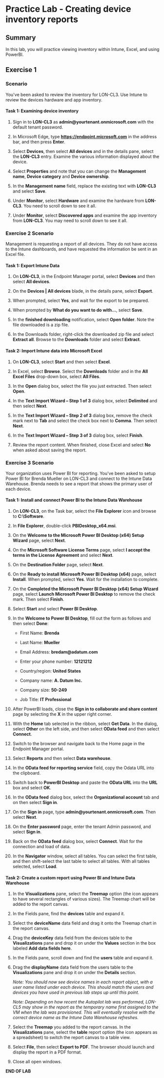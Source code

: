 # Practice Lab - Creating device inventory reports

## Summary

In this lab, you will practice viewing inventory within Intune, Excel, and using PowerBI.

## Exercise 1 

### Scenario

You've been asked to review the inventory for LON-CL3.  Use Intune to review the devices hardware and app inventory.

#### Task 1: Examining device inventory

1.  Sign in to **LON-CL3** as **admin\@yourtenant.onmicrosoft.com** with the default tenant password.

2.  In Microsoft Edge, type **https://endpoint.microsoft.com** in the address bar, and
    then press **Enter**.

3.  Select **Devices**, then select **All devices** and in the details pane, select the
    **LON-CL3** entry. Examine the various information displayed about the device.

4.  Select **Properties** and note that you can change the **Management name**,
    **Device category** and **Device ownership**.

5.  In the **Management name** field, replace the existing text with **LON-CL3** and select **Save**.

7.  Under **Monitor**, select **Hardware** and examine the hardware from
    **LON-CL3**. You need to scroll down to see it all.

8.  Under **Monitor**, select **Discovered apps** and examine the app inventory
    from **LON-CL3**. You may need to scroll down to see it all.


### Exercise 2 Scenario

Management is requesting a report of all devices. They do not have access to the Intune dashboards, and have requested the information be sent in an Excel file.

#### Task 1: Export Intune Data

1.  On **LON-CL3**, in the Endpoint Manager portal, select **Devices** and then select **All devices**.

2.  On the **Devices | All devices** blade, in the details pane, select **Export**.

3.  When prompted, select **Yes**, and wait for the export to be prepared.

4.  When prompted by **What do you want to do with…**, select **Save**.

5.  In the **finished downloading** notification, select **Open folder**. Note the file downloaded is a zip file. 

6. In the Downloads folder, right-click the downloaded zip file and select **Extract all**. Browse to the **Downloads** folder and select **Extract**.


#### Task 2: Import Intune data into Microsoft Excel

1.  On **LON-CL3**, select **Start** and then select **Excel**.

2.  In Excel, select **Browse**. Select the **Downloads** folder and in the **All
    Excel Files** drop-down box, select **All Files**.

3.  In the **Open** dialog box, select the file you just extracted. Then select **Open**.

4.  In the **Text Import Wizard – Step 1 of 3** dialog box, select **Delimited**
    and then select **Next**.

5.  In the **Text Import Wizard – Step 2 of 3** dialog box, remove the check
    mark next to **Tab** and select the check box next to **Comma**. Then select
    **Next**.

6.  In the **Text Import Wizard – Step 3 of 3** dialog box, select **Finish**.

7.  Review the report content. When finished, close Excel and select **No** when asked about saving the report.


### Exercise 3 Scenario

Your organization uses Power BI for reporting.  You've been asked to setup Power BI for Brenda Mueller on LON-CL3 and connect to the Intune Data Warehouse. Brenda needs to see a report that shows the primary user of each device. 

#### Task 1: Install and connect Power BI to the Intune Data Warehouse

1.  On **LON-CL3**, on the Task bar, select the **File Explorer** icon and browse
    to **C:\\Software**.

2.  In **File Explorer**, double-click **PBIDesktop_x64.msi**.

3.  On the **Welcome to the Microsoft Power BI Desktop (x64) Setup Wizard**
    page, select **Next**.

4.  On the **Microsoft Software License Terms** page, select **I accept the terms
    in the License Agreement** and select **Next**.

5.  On the **Destination Folder** page, select **Next**.

6.  On the **Ready to install Microsoft Power BI Desktop (x64)** page, select
    **Install**. When prompted, select **Yes**. Wait for the installation to
    complete.

7.  On the **Completed the Microsoft Power BI Desktop (x64) Setup Wizard** page,
    select **Launch Microsoft Power BI Desktop** to remove the check mark. Then
    select **Finish**.

8.  Select **Start** and select **Power BI Desktop**.

9.  In the **Welcome to Power BI Desktop**, fill out the form as follows and
    then select **Done**:

    -   First Name: **Brenda**

    -   Last Name: **Mueller**

    -   Email Address: **bredam\@adatum.com**

    -   Enter your phone number: **12121212**

    -   Country/region: **United States**

    -   Company name: **A. Datum Inc.**

    -   Company size: **50-249**

    -   Job Title: **IT Professional**

10. After PowerBI loads, close the **Sign in to collaborate and share content** page by selecting the
    **X** in the upper right corner.

11.  With the **Home** tab selected in the ribbon, select **Get Data**. In the dialog, select **Other** on the left side, and then select **OData feed** and then select **Connect**.

12.  Switch to the browser and navigate back to the Home page in the Endpoint Manager portal. 

13.  Select **Reports** and then select **Data warehouse**.

14.  In the **OData feed for reporting service** field, copy the Odata URL into the clipboard.

15.  Switch back to **PowerBI Desktop** and paste the **OData URL** into the
    **URL** box and select **OK**.

16.  In the **OData feed** dialog box, select the **Organizational account** tab
    and on then select **Sign in**.

17.  On the **Sign in** page, type **admin\@yourtenant.onmicrosoft.com**. Then
    select **Next**.

18.  On the **Enter password** page, enter the tenant Admin
    password, and select **Sign in**.

19. Back on the **OData feed** dialog box, select **Connect**. Wait for the
    connection and load of data. 
    
20. In the **Navigator** window, select all tables. You can select the first table, and then shift-select the last table to select all tables. With all tables selected, select **Load**.

#### Task 2: Create a custom report using Power BI and Intune Data Warehouse

1.  In the **Visualizations** pane, select the **Treemap** option (the icon appears to have several rectangles of various sizes). The Treemap chart will be added to the report canvas.

2.  In the Fields pane, find the **devices** table and expand it. 

3.  Select the **deviceName** data field and drag it onto the Treemap chart in the report canvas.

4.  Drag the **deviceKey** data field from the devices table to the **Visualizations** pane and drop it on under the **Values** section in the box labeled **Add data fields here**.

5.  In the Fields pane, scroll down and find the **users** table and expand it. 

6.  Drag the **displayName** data field from the users table to the **Visualizations** pane and drop it on under the **Details** section.

    _Note: You should now see device names in each report object, with a user name listed under each device. This should match the users and devices you have used in previous lab steps up until this point._

    _Note: Depending on how recent the Autopilot lab was performed, LON-CL5 may show in the report as the temporary name first assigned to the VM when the lab was provisioned. This will eventually resolve with the correct device name as the Intune Data Warehouse refreshes._ 

7.  Select the **Treemap** you added to the report canvas. In the **Visualizations** pane, select the **table** report option (the icon appears as a spreadsheet) to switch the report canvas to a table view.

8.  Select **File**, then select **Export to PDF**.  The browser should launch and display the report in a PDF format. 

9.  Close all open windows.


**END OF LAB**